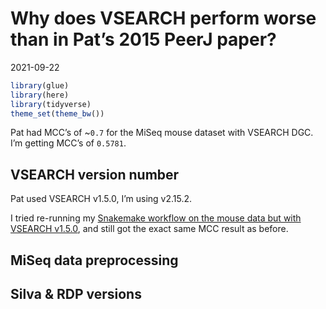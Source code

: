 Why does VSEARCH perform worse than in Pat’s 2015 PeerJ paper?
================
2021-09-22

``` r
library(glue)
library(here)
library(tidyverse)
theme_set(theme_bw())
```

Pat had MCC’s of \~`0.7` for the MiSeq mouse dataset with VSEARCH DGC.
I’m getting MCC’s of `0.5781`.

## VSEARCH version number

Pat used VSEARCH v1.5.0, I’m using v2.15.2.

I tried re-running my [Snakemake workflow on the mouse data but with
VSEARCH
v1.5.0](https://github.com/SchlossLab/Sovacool_OptiFit_2021/blob/2f39f25fc31980fe3a9a349562486a3f972efc8b/subworkflows/4_vsearch/Snakefile#L40),
and still got the exact same MCC result as before.

## MiSeq data preprocessing

## Silva & RDP versions
